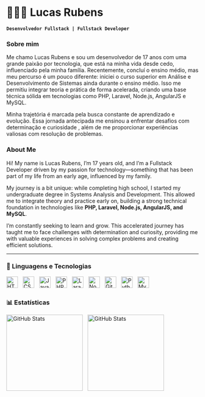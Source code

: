 # 👨🏻‍💻 Lucas Rubens

**`Desenvolvedor Fullstack | Fullstack Developer`**

### Sobre mim 

Me chamo Lucas Rubens e sou um desenvolvedor de 17 anos com uma grande paixão por tecnologia, que está na minha vida desde cedo, influenciado pela minha família. Recentemente, concluí o ensino médio, mas meu percurso é um pouco diferente: iniciei o curso superior em Análise e Desenvolvimento de Sistemas ainda durante o ensino médio. Isso me permitiu integrar teoria e prática de forma acelerada, criando uma base técnica sólida em tecnologias como PHP, Laravel, Node.js, AngularJS e MySQL.

Minha trajetória é marcada pela busca constante de aprendizado e evolução. Essa jornada antecipada me ensinou a enfrentar desafios com determinação e curiosidade , além de me proporcionar experiências valiosas com resolução de problemas.

### About Me  
Hi! My name is Lucas Rubens, I’m 17 years old, and I’m a Fullstack Developer driven by my passion for technology—something that has been part of my life from an early age, influenced by my family.

My journey is a bit unique: while completing high school, I started my undergraduate degree in Systems Analysis and Development. This allowed me to integrate theory and practice early on, building a strong technical foundation in technologies like **PHP, Laravel, Node.js, AngularJS, and MySQL**.

I’m constantly seeking to learn and grow. This accelerated journey has taught me to face challenges with determination and curiosity, providing me with valuable experiences in solving complex problems and creating efficient solutions.

---

### 🤖 Linguagens e Tecnologias

<img 
    align="left" 
    alt="HTML"
    title="HTML" 
    width="30px" 
    style="padding-right: 10px;" 
    src="https://cdn.jsdelivr.net/gh/devicons/devicon@latest/icons/html5/html5-original.svg" 
/>
<img 
    align="left" 
    alt="CSS" 
    title="CSS"
    width="30px" 
    style="padding-right: 10px;" 
    src="https://cdn.jsdelivr.net/gh/devicons/devicon@latest/icons/css3/css3-original.svg" 
/>
<img 
    align="left" 
    alt="JavaScript" 
    title="JavaScript"
    width="30px" 
    style="padding-right: 10px;" 
    src="https://cdn.jsdelivr.net/gh/devicons/devicon@latest/icons/javascript/javascript-original.svg" 
/>
<img 
    align="left" 
    alt="PHP" 
    title="PHP"
    width="30px" 
    style="padding-right: 10px;" 
    src="https://cdn.jsdelivr.net/gh/devicons/devicon@latest/icons/php/php-original.svg" 
/>
<img 
    align="left" 
    alt="Laravel" 
    title="Laravel"
    width="30px" 
    style="padding-right: 10px;" 
    src="https://cdn.jsdelivr.net/gh/devicons/devicon@latest/icons/laravel/laravel-original.svg" 
/>
<img 
    align="left" 
    alt="NodeJS" 
    title="NodeJS"
    width="30px" 
    style="padding-right: 10px;" 
    src="https://cdn.jsdelivr.net/gh/devicons/devicon@latest/icons/nodejs/nodejs-original.svg" 
/>
<img 
    align="left" 
    alt="Git" 
    title="Git"
    width="30px" 
    style="padding-right: 10px;" 
    src="https://cdn.jsdelivr.net/gh/devicons/devicon@latest/icons/git/git-original.svg" 
/>
<img 
    align="left" 
    alt="Python" 
    title="Python"
    width="30px" 
    style="padding-right: 10px;" 
    src="https://cdn.jsdelivr.net/gh/devicons/devicon@latest/icons/python/python-original.svg" 
/>
<img 
    align="left" 
    alt="MySQL" 
    title="MySQL"
    width="30px" 
    style="padding-right: 10px;" 
    src="https://cdn.jsdelivr.net/gh/devicons/devicon@latest/icons/mysql/mysql-original.svg" 
/>
<br/>
<br/>

### 📊 Estatísticas

<p>
  <img 
    align="left" 
    alt="GitHub Stats" 
    height="200" 
    style="padding-right: 10px;" 
    src="https://github-readme-stats.vercel.app/api?username=lucasrubens07&show_icons=true&theme=tokyonight&include_all_commits=true&locale=pt-br" 
  />

<img 
      align="left" 
      alt="GitHub Stats" 
      height="200" 
      src="https://github-readme-stats.vercel.app/api/top-langs/?username=lucasrubens07&theme=tokyonight&layout=compact&custom_title=Tecnologias" 
  />

</p>
